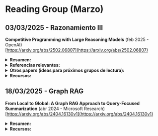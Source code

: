 # Reading Group (Marzo)

## 03/03/2025 - Razonamiento III 

**Competitive Programming with Large Reasoning Models** (feb 2025 - OpenAI)  
[https://arxiv.org/abs/2502.06807](https://arxiv.org/abs/2502.06807)  

<details markdown="1">
<summary><strong>Resumen:</strong></summary>

*Key points:* 

  * Aprendizaje por refuerzo (*reinforcement learning*)  

Este estudio demuestra que el uso de aprendizaje por refuerzo (*reinforcement learning*) en modelos de lenguaje de gran tamaño mejora significativamente el rendimiento en tareas complejas de programación y razonamiento.

</details>

<details markdown="1">
  <summary><strong>Referencias relevantes: </strong></summary>
    
  * **Agentless: Demystifying LLM-based Software Engineering Agents** (1 jul 2024 – University of Illinois)  
  [arXiv](https://arxiv.org/abs/2407.01489) | [GitHub](https://github.com/OpenAutoCoder/Agentless)  
  **Keywords**: Agentización, modelos de lenguaje grandes (*LLMs*), automatización
  **Descripción**: Este trabajo presenta, un enfoque simplificado para resolver problemas de desarrollo de software sin recurrir a agentes autónomos complejos. A diferencia de métodos anteriores que utilizan agentes capaces de ejecutar comandos y planificar acciones, **Agentless** emplea un proceso de tres fases: localización del problema, reparación y validación del parche. El estudio destaca el potencial de técnicas más simples y rentables en el desarrollo autónomo de software.

  * **Kimi k1.5: Scaling Reinforcement Learning with LLMs** (22 ene 2025 – Kimi Team)  
  [arXiv](https://arxiv.org/abs/2501.12599) | [GitHub](https://github.com/MoonshotAI/Kimi-k1.5)  
  **Keywords**: Razonamiento, modelos de lenguaje grandes (*LLMs*), aprendizaje por refuerzo (*Reinforcement Learning*), multimodalidad  
  **Descripción**: Este trabajo presenta **Kimi k1.5**, un modelo multimodal de lenguaje de gran tamaño entrenado mediante aprendizaje por refuerzo. El modelo destaca por su capacidad para procesar contextos largos de hasta 128k tokens y por su rendimiento superior en tareas de razonamiento, alcanzando puntuaciones de 77.5 en AIME y 96.2 en MATH 500. Además, introduce técnicas para mejorar modelos de razonamiento de cadena corta (*short-CoT*), superando significativamente a modelos existentes como GPT-4o y Claude Sonnet 3.5. El repositorio de GitHub proporciona el informe completo y recursos adicionales.

  * **OpenAI o1 System Card** (5 dic 2024 – OpenAI)  
  [arXiv](https://arxiv.org/abs/2412.16720)  
  **Keywords**: Modelos de lenguaje grandes (*LLMs*), razonamiento, seguridad, alineación deliberativa  
  **Descripción**: Como citar los modelos de OpenAI.

  * **Toolformer: Language Models Can Teach Themselves to Use Tools** (9 feb 2023 – META/Pompeu Fabra)  
  [arXiv](https://arxiv.org/abs/2302.04761) | [GitHub](https://github.com/conceptofmind/toolformer)  
  **Keywords**: Modelos de lenguaje grandes (*LLMs*), herramientas externas, aprendizaje auto-supervisado  
  **Descripción**: Este trabajo introduce **Toolformer**, un modelo que se entrena para decidir qué APIs llamar, cuándo llamarlas, qué argumentos pasar y cómo incorporar mejor los resultados en la predicción de tokens futuros. 

  * **Chain-of-Thought Prompting Elicits Reasoning in Large Language Models** (28 ene 2022 – Google)  
  [arXiv](https://arxiv.org/abs/2201.11903)  
  **Keywords**: Modelos de lenguaje grandes (*LLMs*), razonamiento, *Chain-of-Thought Prompting*  
  **Descripción**: Este trabajo explora cómo la generación de una cadena de pensamiento—una serie de pasos de razonamiento intermedios—mejora significativamente la capacidad de los modelos de lenguaje grandes para realizar razonamientos complejos. 
  
</details>

<details markdown="1">
  <summary><strong>Otros papers (ideas para próximos grupos de lectura):</strong></summary>

  * **Order Doesn't Matter, But Reasoning Does: Training LLMs with Order-Centric Augmentation** (27 feb 2025 – Shanghai)  
  [arXiv](https://arxiv.org/abs/2502.19907)  
  **Keywords**: Modelos de lenguaje grandes (*LLMs*), razonamiento lógico, aumento de datos centrado en el orden  
  **Descripción**: Este estudio aborda la sensibilidad de los modelos de lenguaje grandes al orden de las premisas y los pasos de razonamiento. 

  * **Chain of Draft: Thinking Faster by Writing Less** (25 feb 2025 – Zoom Communications)  
  [arXiv](https://arxiv.org/abs/2502.18600)  
  **Keywords**: Razonamiento, *Chain of Thought* (cadena de pensamiento), eficiencia  
  **Descripción**: Este trabajo propone "Chain of Draft" (CoD), una estrategia de *prompting*, donde los modelos de lenguaje generan razonamientos intermedios mínimos pero informativos al resolver tareas. Al reducir la verbosidad y centrarse en ideas clave, CoD iguala "Chain of Thought" (CoT) utilizando solo el 7,6% de los tokens, lo que reduce significativamente el coste y la latencia en diversas tareas de razonamiento. 

  * **Don't Do RAG: When Cache-Augmented Generation is All You Need for Knowledge Tasks** (20 dic 2024 – Taiwan)  
  [arXiv](https://arxiv.org/abs/2412.15605)  
  **Keywords**: Modelos de lenguaje grandes (*LLMs*), generación aumentada por recuperación (*Retrieval-Augmented Generation* - RAG), generación aumentada por caché (*Cache-Augmented Generation* - CAG), eficiencia  
  **Descripción**: Este trabajo propone la **generación aumentada por caché** (*Cache-Augmented Generation* - CAG) como una alternativa a la generación aumentada por recuperación (*Retrieval-Augmented Generation* - RAG) en modelos de lenguaje grandes. CAG implica precargar todos los recursos relevantes en el contexto extendido del modelo antes de la inferencia, eliminando la necesidad de recuperación en tiempo real. 

  * **Prompt Cache: Modular Attention Reuse for Low-Latency Inference** (7 nov 2023 – Google, Yale)  
  [arXiv](https://arxiv.org/abs/2311.04934)  
  **Keywords**: Modelos de lenguaje grandes (*LLMs*), reutilización de estados de atención, inferencia de baja latencia  
  **Descripción**: Este trabajo presenta **Prompt Cache**, una técnica para acelerar la inferencia en modelos de lenguaje grandes mediante la reutilización de estados de atención en diferentes *prompts*. 

  * **Auditing Prompt Caching in Language Model APIs** (11 feb 2025 – Stanford)    
  [arXiv](https://arxiv.org/abs/2502.07776)  
  **Keywords**: Modelos de lenguaje grandes (*LLMs*), almacenamiento en caché de *prompts*, ataques de canal lateral, privacidad  
  **Descripción**: Este estudio investiga cómo el almacenamiento en caché de *prompts* en APIs de modelos de lenguaje grandes puede introducir variaciones en los tiempos de respuesta, lo que podría ser explotado en ataques de canal lateral. Mediante auditorías estadísticas, los autores detectaron que 8 de 17 proveedores de APIs, incluyendo OpenAI, comparten cachés globalmente entre usuarios, lo que podría permitir a un atacante inferir información sobre los *prompts* de otros usuarios basándose en tiempos de respuesta más rápidos. 
  
  * **Minions: Cost-efficient Collaboration Between On-device and Cloud Language Models** (21 feb 2025 – Stanford)  
  [arXiv](https://arxiv.org/abs/2502.15964)  
  **Keywords**: Modelos de lenguaje grandes (*LLMs*), colaboración local-remota, eficiencia de costos, razonamiento sobre datos extensos, seguridad  
  **Descripción**: Este estudio investiga cómo un modelo de lenguaje pequeño, operando en un dispositivo local con acceso a datos locales, puede colaborar con un modelo de lenguaje avanzado alojado en la nube para abordar tareas del mundo real que implican razonamiento financiero, médico y científico sobre documentos extensos. 

  * **From Local to Global: A Graph RAG Approach to Query-Focused Summarization** (24 abr 2024 – Microsoft)  
  [arXiv](https://arxiv.org/abs/2404.16130v1)    [arXiv](https://arxiv.org/abs/2404.16130v1)  
  **Keywords**: Modelos de lenguaje grandes (*LLMs*), generación aumentada por recuperación (*Retrieval-Augmented Generation* - RAG), resumen orientado a consultas (*Query-Focused Summarization* - QFS), grafos de conocimiento (*Knowledge Graphs*)    
  **Descripción**: Este trabajo introduce **Graph RAG**, una metodología que combina la generación aumentada por recuperación con grafos de conocimiento para abordar tareas de resumen orientado a consultas en grandes colecciones de texto.  

  * **LightRAG: Simple and Fast Retrieval-Augmented Generation** (8 oct 2024 – Beijing, Hong Kong)  nted Generation** (8 oct 2024 – Beijing, Hong Kong)  
  [arXiv](https://arxiv.org/abs/2410.05779v1) | [GitHub](https://github.com/HKUDS/LightRAG)  
  **Keywords**: Modelos de lenguaje grandes (*LLMs*), generación aumentada por recuperación (*Retrieval-Augmented Generation* - RAG), estructuras de grafos, eficiencia  
  **Descripción**: Este trabajo presenta **LightRAG**, un marco que incorpora estructuras de grafos en los procesos de indexación y recuperación de texto para mejorar los sistemas de generación aumentada por recuperación. El sistema emplea un mecanismo de recuperación de dos niveles que mejora la obtención de información tanto a nivel bajo como alto.   
  
  * **PathRAG: Pruning Graph-based Retrieval Augmented Generation with Relational Paths** (18 feb 2025 – Beijing, Hong Kong)  
  [arXiv](https://arxiv.org/abs/2502.14902) | [GitHub](https://github.com/BUPT-GAMMA/PathRAG)  
  **Keywords**: Modelos de lenguaje grandes (*LLMs*), generación aumentada por recuperación (*Retrieval-Augmented Generation* - RAG), grafos de conocimiento, eficiencia  
  **Descripción**: Este trabajo presenta **PathRAG**, una metodología que mejora la generación aumentada por recuperación basada en grafos al centrarse en rutas relacionales clave dentro del grafo de indexación. A diferencia de enfoques anteriores que pueden introducir redundancia al considerar información amplia de comunidades o vecinos inmediatos, **PathRAG** utiliza una poda basada en flujo para identificar y recuperar rutas esenciales entre nodos relacionados con la consulta. 

  * **Retrieval-Augmented Systems Can Be Dangerous Medical Communicators** (18 feb 2025 – MIT, Standford, Duke)  
  [arXiv](https://arxiv.org/abs/2502.14898v1)  
  **Keywords**: Modelos de lenguaje grandes (*LLMs*), generación aumentada por recuperación (*Retrieval-Augmented Generation* - RAG), comunicación médica, seguridad  
  **Descripción**: Este estudio analiza cómo los sistemas de generación aumentada por recuperación (RAG) pueden producir respuestas médicas que, aunque literalmente precisas y basadas en fuentes confiables, resultan pragmáticamente engañosas para los pacientes. 

  * **Agentic Reasoning: Reasoning LLMs with Tools for Deep Research** (7 feb 2025 – Oxford)  
  [arXiv](https://arxiv.org/abs/2502.04644) | [GitHub](https://github.com/theworldofagents/Agentic-Reasoning)  
  **Keywords**: *LLMs* (modelos de lenguaje grandes), razonamiento, agentes, herramientas externas, investigación profunda (*deep research*), *knowledge graph* (grafo de conocimiento), RAG
  **Descripción**: Este trabajo introduce **Agentic Reasoning**, un marco que mejora el razonamiento de los *LLMs* integrando *agents* que utilizan herramientas externas.  
 
</details>  

<details markdown="1">
<summary><strong>Recursos:</strong></summary>

  * **Test Time Scaling/Test Time Compute: Análisis de la literatura reciente** (feb 2025 - Discover IA - YouTube)  
    [https://www.youtube.com/watch?v=uqCoR_1jZPI](https://www.youtube.com/watch?v=uqCoR_1jZPI)  
    **Descripción**: Video que analiza distintos papers en el campo, desde modelos basados en PRM (*Process Review Models*) hasta los últimos modelos recurrentes que razonan en el espacio latente.

  * **Agentless** (25 feb 2025 – Zoom Communications)  
    [GitHub](https://github.com/OpenAutoCoder/Agentless)  
    **Descripción**: Repositorio del proyecto Agentless.

  * **Kimi k1.5** (22 ene 2025 – Kimi Team)  
    [GitHub](https://github.com/MoonshotAI/Kimi-k1.5)  
    **Descripción**: Repositorio del proyecto Kimi k1.5.

  * **The AI Reasoning Lie**  
    [https://www.youtube.com/watch?v=oE98PJefK4w](https://www.youtube.com/watch?v=oE98PJefK4w&ab_channel=DiscoverAI)  
    **Descripción**: Limitaciones de los modelos de razonamiento.
    
  * **LightRAG: Simple and Fast Retrieval-Augmented Generation** (8 oct 2024 – Beijing, Hong Kong)  
    [GitHub](https://github.com/HKUDS/LightRAG)  
    **Descripción**: Repositorio de **LightRAG**.

  * **PathRAG: Pruning Graph-based Retrieval Augmented Generation with Relational Paths** (18 feb 2025 – Beijing, Hong Kong)  
  [GitHub](https://github.com/BUPT-GAMMA/PathRAG)  
  **Descripción**: Repositorio de **PathRAG**.

  * **Agentic Reasoning: Reasoning LLMs with Tools for Deep Research** (7 feb 2025 – Oxford)  
  [GitHub](https://github.com/theworldofagents/Agentic-Reasoning)  
  **Descripción**: Repositorio de **Agentic Reasoning**.

  
</details>

## 18/03/2025 - Graph RAG

**From Local to Global: A Graph RAG Approach to Query-Focused Summarization** (abr 2024 - Microsoft Research)  
[https://arxiv.org/abs/2404.16130v1](https://arxiv.org/abs/2404.16130v1)

<details markdown="1">
<summary><strong>Resumen:</strong></summary>

*Puntos clave:* 

  * Uso de generación aumentada por recuperación (RAG) basada en grafos.
  * Construcción de un índice textual mediante un grafo de conocimiento derivado de un LLM.
  * Generación de resúmenes de comunidades mediante algoritmos de detección de comunidades.
  * Síntesis de respuestas parciales en una respuesta global que mejora la comprensión y diversidad.

Este estudio propone el método Graph RAG, que integra técnicas de recuperación-augmentada con la capacidad de los modelos de lenguaje para construir grafos de conocimiento. El enfoque segmenta el corpus en “comunidades” de información, genera resúmenes de cada una y, mediante un proceso de map-reduce, produce respuestas globales a preguntas orientadas al sentido global del conjunto de datos, ofreciendo mejoras significativas sobre los métodos convencionales.

*Conceptos clave:*

* QFS (Question-Focused Summarization) es una tarea de resumen que se centra en responder preguntas dirigidas a capturar la esencia global de un corpus de textos, en lugar de extraer información puntual de documentos individuales.
* LLM as Judge.
* Sensemaking: Sensemaking tasks require reasoning over “connections (which can be among people, places, and
events) in order to anticipate their trajectories and act effectively” (Klein et al., 2006).

</details>
<details markdown="1">
<summary><strong>Recursos:</strong></summary>
  * **Proyecto Graph RAG** (Microsoft Research)  
    [https://www.microsoft.com/en-us/research/project/graphrag/](https://www.microsoft.com/en-us/research/project/graphrag/)  
    **Descripción**: Sitio web oficial del proyecto Graph RAG, donde se ofrece información detallada, implementaciones y avances relacionados con este innovador enfoque de recuperación-augmentada mediante grafos.
</details>


